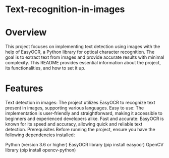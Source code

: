 # Text-recognition-in-images
# Overview
This project focuses on implementing text detection using images with the help of EasyOCR, a Python library for optical character recognition. The goal is to extract text from images and provide accurate results with minimal complexity. This README provides essential information about the project, its functionalities, and how to set it up.

# Features
Text detection in images: The project utilizes EasyOCR to recognize text present in images, supporting various languages.
Easy to use: The implementation is user-friendly and straightforward, making it accessible to beginners and experienced developers alike.
Fast and accurate: EasyOCR is known for its speed and accuracy, allowing quick and reliable text detection.
Prerequisites
Before running the project, ensure you have the following dependencies installed:

Python (version 3.6 or higher)
EasyOCR library (pip install easyocr)
OpenCV library (pip install opencv-python)
